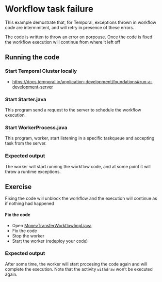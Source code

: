 # Workflow task failure

This example demostrate that, for Temporal, exceptions thrown in workflow code are intermmitent, and will retry in presence of these errors.

The code is written to throw an error on porpouse. Once the code is fixed the workflow execution will continue from where it left off 

## Running the code

### Start Temporal Cluster locally
- https://docs.temporal.io/application-development/foundations#run-a-development-server


### Start Starter.java
This program send a request to the server to schedule the workflow execution

### Start WorkerProcess.java
This program, worker, start listening in a specific taskqueue and accepting task from the server.


### Expected output
The worker will start running the workflow code, and at some point it will throw a runtime exceptions. 


## Exercise
Fixing the code will unblock the workflow and the execution will continue as if nothing had happened


#### Fix the code 
- Open [MoneyTransferWorkflowImpl.java](./workflow/MoneyTransferWorkflowImpl.java) 
- Fix the code
- Stop the worker
- Start the worker (redeploy your code)


### Expected output
After some time, the worker will start procesing the code again and will complete the execution.
Note that the activity `withdraw` won’t be executed again.




